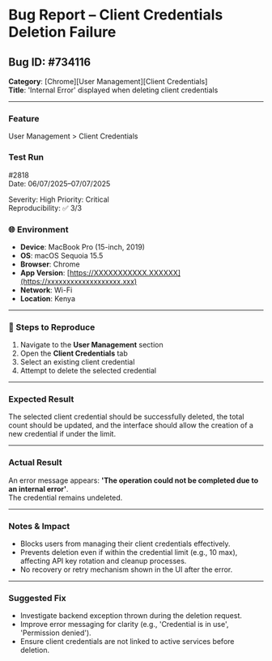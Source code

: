 # Bug Report – Client Credentials Deletion Failure

## Bug ID: #734116  
**Category**: [Chrome][User Management][Client Credentials]  
**Title**: 'Internal Error' displayed when deleting client credentials

---

### Feature
User Management > Client Credentials

### Test Run
#2818  
Date: 06/07/2025–07/07/2025

Severity: High
Priority: Critical  
Reproducibility: ✅ 3/3

### 🌐 Environment
- **Device**: MacBook Pro (15-inch, 2019)  
- **OS**: macOS Sequoia 15.5  
- **Browser**: Chrome  
- **App Version**: [https://XXXXXXXXXXX.XXXXXX](https://xxxxxxxxxxxxxxxxxxx.xxx)  
- **Network**: Wi-Fi  
- **Location**: Kenya  

---

### 🔁 Steps to Reproduce

1. Navigate to the **User Management** section  
2. Open the **Client Credentials** tab  
3. Select an existing client credential  
4. Attempt to delete the selected credential

---

### Expected Result
The selected client credential should be successfully deleted, the total count should be updated, and the interface should allow the creation of a new credential if under the limit.

---

### Actual Result
An error message appears:  **'The operation could not be completed due to an internal error'**.  
The credential remains undeleted.

---

### Notes & Impact

- Blocks users from managing their client credentials effectively.
- Prevents deletion even if within the credential limit (e.g., 10 max), affecting API key rotation and cleanup processes.
- No recovery or retry mechanism shown in the UI after the error.

---

### Suggested Fix

- Investigate backend exception thrown during the deletion request.
- Improve error messaging for clarity (e.g., 'Credential is in use', 'Permission denied').
- Ensure client credentials are not linked to active services before deletion.
